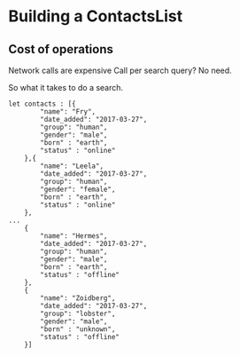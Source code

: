
# Building a ContactsList
## Cost of operations

Network calls are expensive
Call per search query? No need.

So what it takes to do a search.

```
let contacts : [{
		"name": "Fry",
		"date_added": "2017-03-27",
		"group": "human",
		"gender": "male",
		"born" : "earth",
		"status" : "online"
	},{
		"name": "Leela",
		"date_added": "2017-03-27",
		"group": "human",
		"gender": "female",
		"born" : "earth",
		"status" : "online"
	},
...
	{
		"name": "Hermes",
		"date_added": "2017-03-27",
		"group": "human",
		"gender": "male",
		"born" : "earth",
		"status" : "offline"
	},
	{
		"name": "Zoidberg",
		"date_added": "2017-03-27",
		"group": "lobster",
		"gender": "male",
		"born" : "unknown",
		"status" : "offline"
	}]

```

